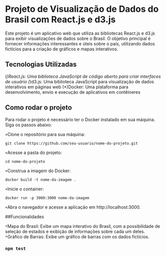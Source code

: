 # Projeto de Visualização de Dados do Brasil com React.js e d3.js

Este projeto é um aplicativo web que utiliza as bibliotecas React.js e d3.js para exibir visualizações de dados sobre o Brasil. O objetivo principal é fornecer informações interessantes e úteis sobre o país, utilizando dados fictícios para a criação de gráficos e mapas interativos.

## Tecnologias Utilizadas

(*)React.js: Uma biblioteca JavaScript de código aberto para criar interfaces de usuário
(*)d3.js: Uma biblioteca JavaScript para visualização de dados interativos em páginas web
(*)Docker: Uma plataforma para desenvolvimento, envio e execução de aplicativos em contêineres

## Como rodar o projeto

Para rodar o projeto é necessário ter o Docker instalado em sua máquina. Siga os passos abaixo:

`+`Clone o repositório para sua máquina:

```git clone https://github.com/seu-usuario/nome-do-projeto.git```

`+`Acesse a pasta do projeto:

`cd nome-do-projeto`

`+`Construa a imagem do Docker:

`docker build -t nome-da-imagem .`

`+`Inicie o container:

`docker run -p 3000:3000 nome-da-imagem`

`+`Abra o navegador e acesse a aplicação em http://localhost:3000.

##Funcionalidades

`*`Mapa do Brasil: Exibe um mapa interativo do Brasil, com a possibilidade de seleção de estados e exibição de informações sobre cada um deles.
`*`Gráfico de Barras: Exibe um gráfico de barras com os dados fictícios.

### `npm test`

